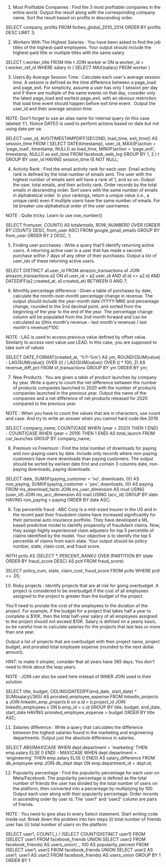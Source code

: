 1. Most Profitable Companies : Find the 3 most profitable companies in the entire world.
   Output the result along with the corresponding company name.
   Sort the result based on profits in descending order.

SELECT company, profits
FROM forbes_global_2010_2014
ORDER BY profits DESC
LIMIT 3;

2. Workers With The Highest Salaries : You have been asked to find the job titles of the highest-paid employees. Your output should include the highest-paid title or multiple titles with the same salary

SELECT t.worker_title
FROM title t
JOIN worker w
ON w.worker_id = t.worker_ref_id
WHERE salary in (
SELECT MAX(salary)
FROM worker
)

3. Users By Average Session Time : Calculate each user's average session time. A session is defined as the time difference between a page_load and page_exit. For simplicity, assume a user has only 1 session per day and if there are multiple of the same events on that day, consider only the latest page_load and earliest page_exit, with an obvious restriction that load time event should happen before exit time event . Output the user_id and their average session time.

NOTE: Don't forget to use an alias name for internal query (in this case labeled 't'). Notice DATE() is used to perform actions based on date but not using date per se.

SELECT user_id, AVG(TIMESTAMPDIFF(SECOND, load_time, exit_time)) AS session_time
FROM (
SELECT
DATE(timestamp),
user_id,
MAX(IF(action = 'page_load', timestamp, NULL)) as load_time,
MIN(IF(action = 'page_exit', timestamp, NULL)) as exit_time
FROM facebook_web_log
GROUP BY 1, 2
) t
GROUP BY user_id
HAVING session_time IS NOT NULL;

4. Activity Rank : Find the email activity rank for each user. Email activity rank is defined by the total number of emails sent. The user with the highest number of emails sent will have a rank of 1, and so on. Output the user, total emails, and their activity rank. Order records by the total emails in descending order. Sort users with the same number of emails in alphabetical order.
   In your rankings, return a unique value (i.e., a unique rank) even if multiple users have the same number of emails. For tie breaker use alphabetical order of the user usernames.

NOTE : Quite tricky. Learn to use row_number()

SELECT from*user,
COUNT(*) AS total*emails,
ROW_NUMBER() OVER (ORDER BY COUNT(*) DESC, from_user ASC)
FROM google_gmail_emails
GROUP BY from_user
ORDER BY 2 DESC, 1;

5. Finding user purchases : Write a query that'll identify returning active users. A returning active user is a user that has made a second purchase within 7 days of any other of their purchases. Output a list of user_ids of these returning active users.

SELECT DISTINCT a1.user_id
FROM amazon_transactions a1
JOIN amazon_transactions a2
ON a1.user_id = a2.user_id
AND a1.id <> a2.id
AND DATEDIFF(a2.created_at, a1.created_at) BETWEEN 0 AND 7;

6. Monthly percentage difference : Given a table of purchases by date, calculate the month-over-month percentage change in revenue. The output should include the year-month date (YYYY-MM) and percentage change, rounded to the 2nd decimal point, and sorted from the beginning of the year to the end of the year.
   The percentage change column will be populated from the 2nd month forward and can be calculated as ((this month's revenue - last month's revenue) / last month's revenue)\*100.

NOTE : LAG is used to access previous value defined by offset value. Similarly to access next value use LEAD. In this case, you are supposed to take sum of values

SELECT DATE_FORMAT(created_at, '%Y-%m') AS ym,
ROUND((SUM(value) - LAG(SUM(value)) OVER ())
/ LAG(SUM(value)) OVER () \* 100, 2) AS revenue_diff_pct
FROM sf_transactions
GROUP BY ym
ORDER BY ym;

7. New Products : You are given a table of product launches by company by year. Write a query to count the net difference between the number of products companies launched in 2020 with the number of products companies launched in the previous year. Output the name of the companies and a net difference of net products released for 2020 compared to the previous year.

NOTE : When you have to count the values that are in characters, use count and case. And try to write an answer when you cannot hard code like 2019.

SELECT company_name,
COUNT(CASE WHEN (year = 2020) THEN 1 END) - COUNT(CASE WHEN (year = 2019) THEN 1 END) AS total_launch
FROM car_launches
GROUP BY company_name;

8. Premium vs Freemium : Find the total number of downloads for paying and non-paying users by date. Include only records where non-paying customers have more downloads than paying customers. The output should be sorted by earliest date first and contain 3 columns date, non-paying downloads, paying downloads.

SELECT date, SUM(IF(paying_customer = 'no', downloads, 0)) AS non_paying,
SUM(IF(paying_customer = 'yes', downloads, 0)) AS paying
FROM ms_download_facts
JOIN ms_user_dimension AS mud USING (user_id)
JOIN ms_acc_dimension AS mad USING (acc_id)
GROUP BY date
HAVING non_paying > paying
ORDER BY date ASC;

9. Top percentile fraud : ABC Corp is a mid-sized insurer in the US and in the recent past their fraudulent claims have increased significantly for their personal auto insurance portfolio. They have developed a ML based predictive model to identify propensity of fraudulent claims. Now, they assign highly experienced claim adjusters for top 5 percentile of claims identified by the model.
   Your objective is to identify the top 5 percentile of claims from each state. Your output should be policy number, state, claim cost, and fraud score.

WITH pctls AS
(SELECT \*, PERCENT_RANK() OVER (PARTITION BY state ORDER BY fraud_score DESC) AS pctl FROM fraud_score)

SELECT policy_num, state, claim_cost, fraud_score
FROM pctls
WHERE pctl <= .05;

10. Risky projects : Identify projects that are at risk for going overbudget. A project is considered to be overbudget if the cost of all employees assigned to the project is greater than the budget of the project.

You'll need to prorate the cost of the employees to the duration of the project. For example, if the budget for a project that takes half a year to complete is $10K, then the total half-year salary of all employees assigned to the project should not exceed $10K. Salary is defined on a yearly basis, so be careful how to calculate salaries for the projects that last less or more than one year.

Output a list of projects that are overbudget with their project name, project budget, and prorated total employee expense (rounded to the next dollar amount).

HINT: to make it simpler, consider that all years have 365 days. You don't need to think about the leap years.

NOTE : JOIN can also be used here instead of INNER JOIN used in their solution

SELECT title, budget, CEILING(DATEDIFF(end_date, start_date) \* SUM(salary)/365) AS prorated_employee_expense
FROM linkedin_projects a
JOIN linkedin_emp_projects b on a.id = b.project_id
JOIN linkedin_employees c ON b.emp_id = c.id
GROUP BY title, budget, end_date, start_date
HAVING prorated_employee_expense > budget
ORDER BY title ASC;

11. Salaries difference : Write a query that calculates the difference between the highest salaries found in the marketing and engineering departments. Output just the absolute difference in salaries.

SELECT ABS(MAX(CASE WHEN dept.department = 'marketing' THEN emp.salary ELSE 0 END) - MAX(CASE WHEN dept.department = 'engineering' THEN emp.salary ELSE 0 END)) AS salary_difference
FROM db_employee emp
JOIN db_dept dept ON emp.department_id = dept.id;

12. Popularity percentage : Find the popularity percentage for each user on Meta/Facebook. The popularity percentage is defined as the total number of friends the user has divided by the total number of users on the platform, then converted into a percentage by multiplying by 100.
    Output each user along with their popularity percentage. Order records in ascending order by user id.
    The 'user1' and 'user2' column are pairs of friends.

NOTE : You need to give alias to every Select statement. Start writing code inside out. Break down the problem into two steps (i) total number of friends user has (ii) total number of users on the platform

SELECT user1, COUNT(_) / (SELECT COUNT(DISTINCT user1) FROM (SELECT user1 FROM facebook_friends UNION SELECT user2 FROM facebook_friends) AS users_union) _ 100 AS popularity_percent
FROM (SELECT user1, user2 FROM facebook_friends UNION SELECT user2 AS user1, user1 AS user2 FROM facebook_friends) AS users_union
GROUP BY 1
ORDER BY 1
